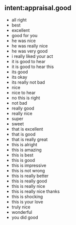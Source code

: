 ## intent:appraisal.good

- all right
- best
- excellent
- good for you
- he was nice
- he was really nice
- he was very good
- i really liked your act
- it is good to hear
- it is good to hear this
- its good
- its okay
- its really not bad
- nice
- nice to hear
- no this is right
- not bad
- really good
- really nice
- super
- sweet
- that is excellent
- that is good
- that is really great
- this is alright
- this is amazing
- this is best
- this is good
- this is impressive
- this is not wrong
- this is really better
- this is really good
- this is really nice
- this is really nice thanks
- this is shocking
- this is your love
- truly nice
- wonderful
- you did good